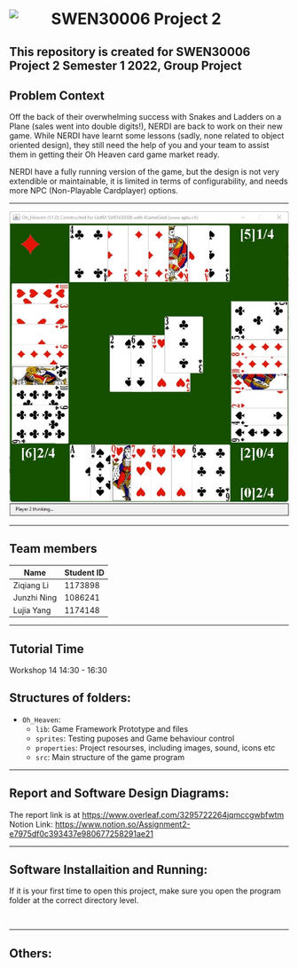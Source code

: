 


# <img src="https://cdn.freebiesupply.com/logos/large/2x/the-university-of-melbourne-logo-svg-vector.svg" width=15% align=left> SWEN30006 Project 2 
This repository is created for SWEN30006 Project 2 Semester 1 2022, Group Project
---

## Problem Context
Off the back of their overwhelming success with Snakes and Ladders on a Plane (sales went into double digits!), NERDI are back to work on their new game. While NERDI have learnt some lessons (sadly, none related to object oriented design), they still need the help of you and your team to assist them in getting their Oh Heaven card game market ready.
 
 
NERDI have a fully running version of the game, but the design is not very extendible or maintainable, it is limited in terms of configurability, and needs more NPC (Non-Playable Cardplayer) options.

---

 ![](assets/16524482539111.jpg)
![](assets/16524482643928.jpg)


 
---

## Team members
| Name | Student ID |
| ---- | ---- |
| Ziqiang Li | 1173898 |
| Junzhi Ning | 1086241 |
| Lujia Yang | 1174148 |

---
## Tutorial Time

Workshop 14 14:30 - 16:30
 

## Structures of folders: 
- `Oh_Heaven`:
	- `lib`: Game Framework Prototype and files
	- `sprites`:  Testing puposes and Game behaviour control
	- `properties`: Project resourses, including images, sound, icons etc
	- `src`: Main structure of the game program

---
## Report and Software Design Diagrams:

The report link is at https://www.overleaf.com/3295722264jqmccgwbfwtm
Notion Link: https://www.notion.so/Assignment2-e7975df0c393437e980677258291ae21

---
## Software Installaition and Running:
If it is your first time to open this project, make sure you open the program folder at the correct directory level.
<pre>
<code>   
</code></pre>
---
## Others:
